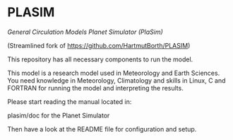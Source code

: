 PLASIM
======

*General Circulation Models Planet Simulator (PlaSim)*

(Streamlined fork of https://github.com/HartmutBorth/PLASIM)

This repository has all necessary components to run the model.

This model is a research model used in Meteorology and Earth Sciences.
You need knowledge in Meteorology, Climatology and skills in Linux, C and FORTRAN
for running the model and interpreting the results.

Please start reading the manual located in:

plasim/doc for the Planet Simulator

Then have a look at the README file for configuration and setup.


